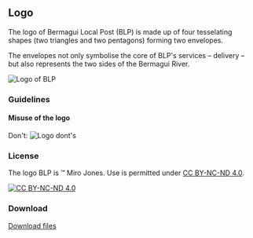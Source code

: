 ## Logo
The logo of Bermagui Local Post (BLP) is made up of four tesselating shapes (two triangles and two pentagons) forming two envelopes.

The envelopes not only symbolise the core of BLP's services &ndash; delivery &ndash; but also represents the two sides of the Bermagui River.

![Logo of BLP](https://blpdelivery.github.io/brand/logo/logo.svg)

### Guidelines
#### Misuse of the logo
Don't:
![Logo dont's](https://blpdelivery.github.io/brand/logo/dont.png)
### License
The logo BLP is &trade; Miro Jones. Use is permitted under [CC BY-NC-ND 4.0](https://creativecommons.org/licenses/by-nc-nd/4.0/).

[![CC BY-NC-ND 4.0](https://upload.wikimedia.org/wikipedia/commons/thumb/7/70/CC_BY-NC-ND.svg/88px-CC_BY-NC-ND.svg.png)](https://creativecommons.org/licenses/by-nc-nd/4.0/)

### Download
[Download files](https://github.com/blpdelivery/brand/tree/main/logo)
